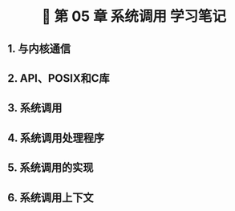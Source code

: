 <h1 align="center">📔 第 05 章 系统调用 学习笔记</h1>



## 1. 与内核通信



## 2. API、POSIX和C库



## 3. 系统调用



## 4. 系统调用处理程序



## 5. 系统调用的实现



## 6. 系统调用上下文
